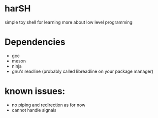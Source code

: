 # harSH
simple toy shell for learning more about low level programming
# Dependencies
* gcc
* meson
* ninja
* gnu's readline (probably called libreadline on your package manager)

# known issues:
* no piping and redirection as for now
* cannot handle signals
